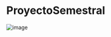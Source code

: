 # ProyectoSemestral

![image](https://github.com/d-a-t-s/ProyectoSemestral/assets/167927868/8e28592e-6f9c-446d-91fe-7b8b69fa34a5)
